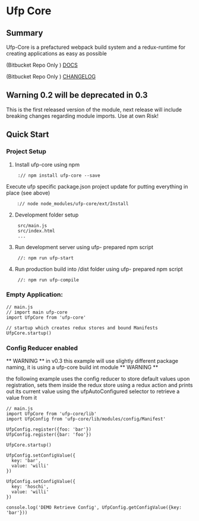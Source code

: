 # Ufp Core

## Summary

Ufp-Core is a prefactured webpack build system and a redux-runtime for creating
applications as easy as possible

(Bitbucket Repo Only )
[DOCS](docs/README.md)

(Bitbucket Repo Only )
[CHANGELOG](CHANGELOG.md)

## Warning 0.2 will be deprecated in 0.3

This is the first released version of the module, next release will include
breaking changes regarding module imports. Use at own Risk!


## Quick Start

### Project Setup

1. Install ufp-core using npm

        :// npm install ufp-core --save
    
Execute ufp specific package.json project update for putting everything in place (see above)

        :// node node_modules/ufp-core/ext/Install

2. Development folder setup

        src/main.js
        src/index.html
        ...
    
3. Run development server using ufp- prepared npm script

        //: npm run ufp-start
    
3. Run production build into /dist folder using ufp- prepared npm script

        //: npm run ufp-compile


### Empty Application:
 
    // main.js
    // import main ufp-core 
    import UfpCore from 'ufp-core'
    
    // startup which creates redux stores and bound Manifests
    UfpCore.startup()

### Config Reducer enabled

** WARNING **
in v0.3 this example will use slightly different package naming, it is
using a ufp-core build int module
** WARNING **

the following example uses the config reducer to store default values upon registration,
sets them inside the redux store using a redux action and prints out its current value 
using the ufpAutoConfigured selector to retrieve a value from it

    // main.js
    import UfpCore from 'ufp-core/lib'
    import UfpConfig from 'ufp-core/lib/modules/config/Manifest'
    
    UfpConfig.register({foo: 'bar'})
    UfpConfig.register({bar: 'foo'})
    
    UfpCore.startup()
    
    UfpConfig.setConfigValue({
      key: 'bar',
      value: 'willi'
    })
    
    UfpConfig.setConfigValue({
      key: 'hoschi',
      value: 'willi'
    })
    
    console.log('DEMO Retrieve Config', UfpConfig.getConfigValue({key: 'bar'}))

    
    
 






